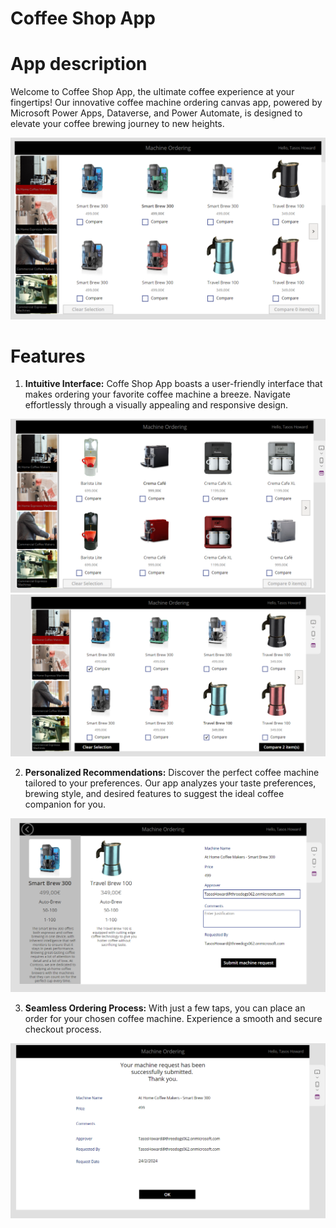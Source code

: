 # Coffee Shop App

# App description
Welcome to Coffee Shop App, the ultimate coffee experience at your fingertips! Our innovative coffee machine ordering canvas app, powered by Microsoft Power Apps, Dataverse, and Power Automate, is designed to elevate your coffee brewing journey to new heights.

![Screenshot_1](0.png)

# Features

1. <b>Intuitive Interface:</b> Coffe Shop App boasts a user-friendly interface that makes ordering your favorite coffee machine a breeze. Navigate effortlessly through a visually appealing and responsive design.

![Screenshot_1](1.png)
![Screenshot_1](2.png)

2. <b>Personalized Recommendations:</b> Discover the perfect coffee machine tailored to your preferences. Our app analyzes your taste preferences, brewing style, and desired features to suggest the ideal coffee companion for you.

![Screenshot_1](3.png)

3. <b>Seamless Ordering Process:</b> With just a few taps, you can place an order for your chosen coffee machine. Experience a smooth and secure checkout process.

![Screenshot_1](4.png)

